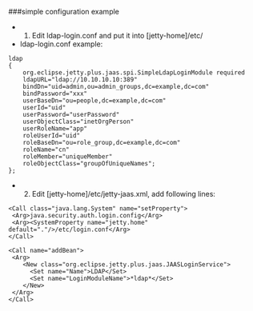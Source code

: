 ###simple configuration example

* 1. Edit ldap-login.conf and put it into [jetty-home]/etc/
* ldap-login.conf example:
```
ldap
{
    org.eclipse.jetty.plus.jaas.spi.SimpleLdapLoginModule required
    ldapURL="ldap://10.10.10.10:389"
    bindDn="uid=admin,ou=admin_groups,dc=example,dc=com"
    bindPassword="xxx"
    userBaseDn="ou=people,dc=example,dc=com"
    userId="uid"
    userPassword="userPassword"
    userObjectClass="inetOrgPerson"
    userRoleName="app"
    roleUserId="uid"
    roleBaseDn="ou=role_group,dc=example,dc=com"
    roleName="cn"
    roleMember="uniqueMember"
    roleObjectClass="groupOfUniqueNames";
};
```
* 2. Edit [jetty-home]/etc/jetty-jaas.xml, add following lines:
```
<Call class="java.lang.System" name="setProperty">
 <Arg>java.security.auth.login.config</Arg>
 <Arg><SystemProperty name="jetty.home" default="."/>/etc/login.conf</Arg>
</Call>
    
<Call name="addBean">
 <Arg>
    <New class="org.eclipse.jetty.plus.jaas.JAASLoginService">
      <Set name="Name">LDAP</Set>
      <Set name="LoginModuleName">*ldap*</Set>
    </New>
 </Arg>
</Call>
```
